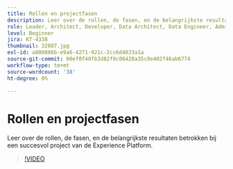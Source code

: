 ```yaml
---
title: Rollen en projectfasen
description: Leer over de rollen, de fasen, en de belangrijkste resultaten betrokken bij een succesvol project van de Experience Platform.
role: Leader, Architect, Developer, Data Architect, Data Engineer, Admin, User
level: Beginner
jira: KT-4338
thumbnail: 32807.jpg
exl-id: a800886b-e9a6-4271-921c-2cc6d4033a1a
source-git-commit: 00ef0f40fb3d82f0c06428a35c0e402f46ab6774
workflow-type: tm+mt
source-wordcount: '38'
ht-degree: 0%

---
```


# Rollen en projectfasen

Leer over de rollen, de fasen, en de belangrijkste resultaten betrokken bij een succesvol project van de Experience Platform.

>[!VIDEO](https://video.tv.adobe.com/v/32807?learn=on)

